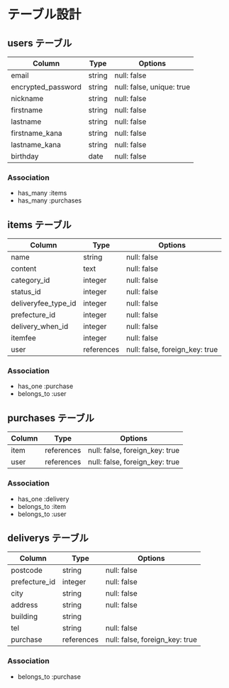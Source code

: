 # テーブル設計

## users テーブル

| Column             | Type   | Options                   |
| ------------------ | ------ | ------------------------- |
| email              | string | null: false               |
| encrypted_password | string | null: false, unique: true |
| nickname           | string | null: false               |
| firstname          | string | null: false               |
| lastname           | string | null: false               |
| firstname_kana     | string | null: false               |
| lastname_kana      | string | null: false               |
| birthday           | date   | null: false               |

### Association

- has_many :items
- has_many :purchases


## items テーブル

| Column              | Type         | Options                        |
| ------------------- | ------------ | ------------------------------ |
| name                | string       | null: false                    |
| content             | text         | null: false                    |
| category_id         | integer      | null: false                    |
| status_id           | integer      | null: false                    |
| deliveryfee_type_id | integer      | null: false                    |
| prefecture_id       | integer      | null: false                    |
| delivery_when_id    | integer      | null: false                    |
| itemfee             | integer      | null: false                    |
| user                | references   | null: false, foreign_key: true |

### Association

- has_one    :purchase
- belongs_to :user


## purchases テーブル

| Column             | Type         | Options                        |
| ------------------ | ------------ | ------------------------------ |
| item               | references   | null: false, foreign_key: true |
| user               | references   | null: false, foreign_key: true |

### Association

- has_one    :delivery
- belongs_to :item
- belongs_to :user


## deliverys テーブル

| Column             | Type         | Options                        |
| ------------------ | ------------ | ------------------------------ |
| postcode           | string       | null: false                    |
| prefecture_id      | integer      | null: false                    |
| city               | string       | null: false                    |
| address            | string       | null: false                    |
| building           | string       |                                |
| tel                | string       | null: false                    |
| purchase           | references   | null: false, foreign_key: true |

### Association

- belongs_to :purchase